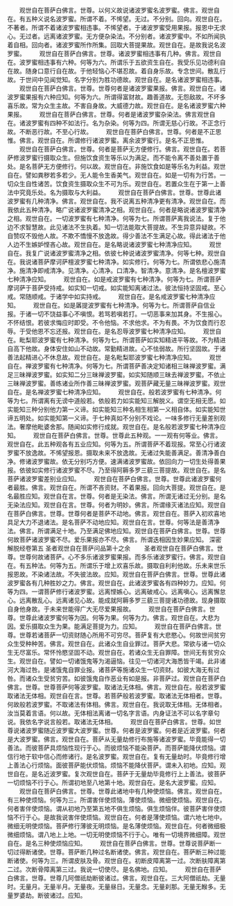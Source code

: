 <!-- { "loadSidebar": true } -->
　　观世自在菩萨白佛言。世尊。以何义故说诸波罗蜜名波罗蜜。佛言。观世自在。有五种义说名波罗蜜。所谓不着。不悕望。无过。不分别。回向。观世自在。不著者。所谓不着诸波罗蜜相违事。不悕望者。于诸波罗蜜受用果报。报恩中无求心。无过者。远离诸波罗蜜。无方便杂染法。不分别者。诸波罗蜜中。不如所闻执着自相。回向者。诸波罗蜜所作所集。回取大菩提果故。观世自在。是故我说名波罗蜜。
　　观世自在菩萨白佛言。世尊。诸波罗蜜相违事有几种。佛言。观世自在。波罗蜜相违事有六种。何等为六。所谓乐于五欲资生自在。我受乐见功德利自在故。随身口意行自在故。于他轻恼心不堪忍故。着自身乐故。专念世间。散乱行故。于世间中见闻觉知。名字分别为胜功德故。观世自在。是名诸波罗蜜相违事。
　　观世自在菩萨白佛言。世尊。世尊何者是诸波罗蜜果报。佛言。观世自在。诸波罗蜜果报有六种应知。何等为六。所谓得富财故。趣善道故。无怨敌故。不坏多喜乐故。常为众生主故。不害自身故。大威德力故。观世自在。是名诸波罗蜜六种果报。
　　观世自在菩萨白佛言。世尊。何者是诸波罗蜜杂染法。佛言观世自在。诸波罗蜜有四种不如法行。名为杂染。何等为四。所谓无慈心行故。不正念行故。不断恶行故。不至心行故。
　　观世自在菩萨白佛言。世尊。何者是不正思惟。佛言。观世自在。所谓修行诸波罗蜜。离余波罗蜜行。是名不正思惟。
　　观世自在菩萨白佛言。世尊。何者是菩萨无方便修行。佛言。观世自在。若菩萨修波罗蜜行摄取众生。但施饮食资生等乐以为满足。而不能令离不善处置于善处。是名菩萨无方便修行。何以故。观世自在。非施饮食如是等乐名为利益。观世自在。譬如粪秽若多若少。无人能令生香美气。观世自在。如是一切有为行苦。一切众生自性诸苦。饮食资生摄取众生不可为乐。观世自在。若置众生在于第一上善法中究竟乐处。名为摄取与大利益。
　　观世自在菩萨白佛言。世尊。世尊此诸波罗蜜有几种清净。佛言。观世自在。我不说离五种清净更有清净。观世自在。而我依此五种清净。略广说诸波罗蜜清净之相。观世自在。何者是略说诸波罗蜜清净之相。观世自在。一切波罗蜜有七种清净。何等为七。所谓菩萨离我说法。复于他边不求智慧故。此见诸法不生执着。知一切法能取大菩提故。不生异意异疑故。不自赞叹不毁他人故。不欺不憍慢不放逸故。得少善法不生满足心故。得此诸法于他人边不生嫉妒悭吝心故。观世自在。是名略说诸波罗蜜七种清净应知。
　　观世自在。我复广说诸波罗蜜清净之相。依彼七种说诸波罗蜜清净。何等七种。观世自在。我说诸菩萨摩诃萨檀波罗蜜七种清净。如实修行。何等为七。所谓依悲心施清净。施清净即戒清净。见清净。心清净。口清净。智清净。意清净。是名檀波罗蜜七种清净应知。
　　观世自在。如是戒波罗蜜有七种清净。何等为七。所谓菩萨摩诃萨于菩萨受持戒。如实知一切戒。如实能知离诸过法。彼法恒持坚固戒。至心戒。常随顺戒。于诸学中如实持戒。
　　观世自在。是名戒波罗蜜七种清净应知。
　　观世自在。如是羼提波罗蜜有七种清净。何等为七。所谓菩萨自信业报。于诸一切不饶益事心不嗔恨。若骂若嗔若打。一切恶事来加其身。不生报心。不怀结恨。若彼求悔应时即受。不令他恼。不求他求。不为有畏。不为饮食而行忍辱。于受他恩不忘还报。观世自在。是名忍辱波罗蜜七种清净应知。
　　观世自在。毗梨耶波罗蜜有七种清净。何等为七。所谓菩萨如实知精进平等故。不为精进自高下他故。身体安住如山不动故。常勤精进故。心不怯弱故。所行坚固故。于诸善法起精进心不休息故。观世自在。是名毗梨耶波罗蜜七种清净应知。
　　观世自在。禅波罗蜜有七种清净。何等为七。所谓菩萨善决定知诸相三昧禅波罗蜜。满足三昧禅波罗蜜。如实知二分三昧禅波罗蜜。如实知随顺三昧去禅波罗蜜。不依止三昧禅波罗蜜。善练诸业所作善三昧禅波罗蜜。观菩萨藏无量三昧禅波罗蜜。观世自在。是名禅波罗蜜七种清净应知。
　　观世自在。般若波罗蜜有七种清净。何等为七。所谓离有无谤中道般若。依般若力如实能知三解脱义。谓空无相无愿。如实能知三种分别他力第一义谛。如实能知三种名相生相第一义相自体。如实能知世谛五明处。如实能知第一义谛。于七种真如不分别不戏论。一味多修行无量差别观法。奢摩他毗婆舍那。随闻如实修行成就。观世自在。是名般若波罗蜜七种清净应知。
　　观世自在菩萨白佛言。世尊。世尊此五种观。一一观有何等业。佛言。观世自在。此五种观各有五业应知。何等为五。所谓菩萨不着现报。常至心行诸波罗蜜不放逸故。不悕望报恩。摄取未来不放逸故。无诸过失能善满足。善清净善白净。修诸波罗蜜故。依无分别巧方便。速满诸波罗蜜故。依回向力一切生处得善果报。依彼如实修行诸波罗蜜不尽。乃至得阿耨多罗三藐三菩提故。观世自在。是名菩萨诸波罗蜜差别业应知。
　　观世自在菩萨白佛言。世尊。世尊此诸波罗蜜何者最胜。佛言。观世自在。所谓不吝资财。不着果报。回向大菩提。观世自在。是名最胜应知。观世自在言。世尊。何者是无染法。佛言。所谓无诸过无分别。是名无染法应知。观世自在言。世尊。何者为明妙。佛言。所谓缘灭诸法应知。观世自在菩萨白佛言。世尊。世尊何者是菩萨不动地。佛言。观世自在。菩萨入初欢喜地具足大力不退诸法。是名菩萨不动地应知。观世自在言。世尊。何等法是善清净法。佛言。所谓满足十地。乃至满足佛地应知。观世自在菩萨白佛言。世尊。世尊何故菩萨诸波罗蜜不尽。爱乐果报亦不尽。佛言。所谓迭相因生妙果应知。
深密解脱经卷第五
圣者观世自在菩萨问品第十之余
　　圣者观世自在菩萨白佛言。世尊。世尊何故诸菩萨。心不多乐诸波罗蜜果报。而多乐诸波罗蜜行。佛言。观世自在。有五种法。何等为五。所谓乐于增上欢喜乐故。摄取自利利他故。乐未来世乐报恩故。不染诸法故。不失彼法故。应知。观世自在菩萨白佛言。世尊。世尊此诸波罗蜜各有几种胜妙之力。佛言。观世自在。此诸波罗蜜各有四种妙力。应知。何等为四。一谓菩萨修行诸波罗蜜。远离悭嫉心。远离破戒心。远离嗔心。远离懈怠心。远离散乱心。远离诸见心故。能成就阿耨多罗三藐三菩提诸功德故。现身摄取自身他身故。于未来世能得广大无尽爱果报故。
　　观世自在菩萨白佛言。世尊。世尊此诸波罗蜜何等为因。何等为果。何等为力。佛言。观世自在。大悲为因。爱乐摄取众生为果。能满足菩提为力。应知。
　　观世自在菩萨白佛言。世尊。世尊若诸菩萨一切资财随心所用不可穷尽。菩萨复有大悲愍心。何故世间贫穷众生受种种苦。佛言。观世自在。此诸众生自业罪过。菩萨大悲。常欲与诸一切众生无尽富乐。常怀怜愍坚固不动。观世自在。若诸众生无自罪障。世间无有贫穷众生。观世自在。譬如一切诸饿鬼等为渴逼恼。往见一切诸河大海悉皆干竭。此非诸河大海过咎。是诸饿鬼自罪业报。诸菩萨等施诸众生一切资财。如彼大海无有过咎。而诸众生受贫穷苦。如彼饿鬼自作恶业有如是报。非菩萨过。观世自在菩萨白佛言。世尊。世尊菩萨何等波罗蜜。取诸法无体相。佛言。观世自在。般若波罗蜜取诸法无体相。观世自在言。世尊。若菩萨般若波罗蜜。取诸法无体相者。世尊。何故般若波罗蜜。不取诸法有体相。佛言。观世自在。我说取无体相。无体相者。汝当莫着言语。何以故。无体相法离诸一切名字言语。内身证法不可以名字章句说。我依名字说言般若。取诸法无体相。
　　观世自在菩萨白佛言。世尊。如世尊说诸波罗蜜随近波罗蜜大波罗蜜。世尊。何者是波罗蜜。何者是近波罗蜜。何者是大波罗蜜。佛言。观世自在。菩萨从无量劫修行布施等诸波罗蜜。毕竟能得一切善法。而彼菩萨具烦恼性现行于心。而彼烦恼不能染菩萨。而菩萨能降伏烦恼。谓信行地于软中信心而修诸行。是名波罗蜜。观世自在。复有无量劫时。毕竟修行增上善法心行烦恼。面彼菩萨能伏烦恼。烦恼不能降伏菩萨。谓未入初地。应知。观世自在。是名近波罗蜜。复次观世自在。菩萨于无量劫毕竟修行上上善法。彼菩萨一切烦恼不行于心。所谓初地至八地第十地。观世自在。是名大波罗蜜。应知。
　　观世自在菩萨白佛言。世尊。世尊此诸地中有几种使烦恼。佛言。观世自在。有三种使烦恼。何等为三。所谓害伴使烦恼。薄使烦恼。微细使烦恼。观世自在。何者害伴使烦恼。谓从初地乃至第五地不俱生烦恼。俱生烦恼伴。彼菩萨害伴使烦恼不行于心。是故我说害伴使烦恼。观世自在。何者是薄使烦恼。谓六地七地中。微细无明使烦恼。菩萨修行薄彼无明烦恼。是名薄使烦恼。观世自在。何者微细极微细烦恼。谓八地上上地。一切无明使烦恼不行于心。唯有一切境界微细障。观世自在。是名三种使烦恼应知。
　　观世自在菩萨白佛言。世尊。世尊说菩萨断一切过得断诸使。世尊。菩萨断几种过名断诸使。佛言。观世自在。菩萨断三种过能断诸使。何等为三。所谓皮肤及骨。观世自在。初断皮障离第一过。次断肤障离第二过。次断骨障离第三过。我说一切使尽。是名佛地。应知。
　　观世自在菩萨白佛言。世尊。世尊几阿僧祇劫断彼诸过。佛言。观世自在。三大阿僧祇劫。无量时。无量月。无量半月。无量夜。无量昼日。无量念。无量刹那。无量无睺多。无量罗婆劫。断彼诸过。应知。
